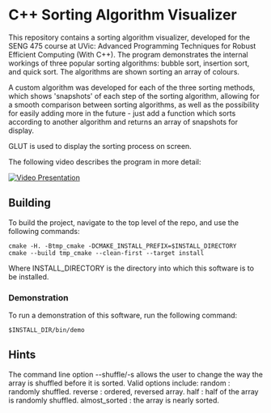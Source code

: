 # C++ Sorting Algorithm Visualizer
This repository contains a sorting algorithm visualizer, developed for the SENG 475 course at UVic: Advanced Programming Techniques for Robust Efficient Computing (With C++). The program demonstrates the internal workings of three popular sorting algorithms: bubble sort, insertion sort, and quick sort. The algorithms are shown sorting an array of colours.

A custom algorithm was developed for each of the three sorting methods, which shows 'snapshots' of each step of the sorting algorithm, allowing for a smooth comparison between sorting algorithms, as well as the possibility for easily adding more in the future - just add a function which sorts according to another algorithm and returns an array of snapshots for display.

GLUT is used to display the sorting process on screen.

The following video describes the program in more detail:

[![Video Presentation](https://img.youtube.com/vi/00L-4fra4Fg/0.jpg)](https://www.youtube.com/watch?v=00L-4fra4Fg)


## Building
To build the project, navigate to the top level of the repo, and use the following commands:

    cmake -H. -Btmp_cmake -DCMAKE_INSTALL_PREFIX=$INSTALL_DIRECTORY
    cmake --build tmp_cmake --clean-first --target install

Where INSTALL_DIRECTORY is the directory into which this software is to be installed.

### Demonstration
To run a demonstration of this software, run the following command:

    $INSTALL_DIR/bin/demo

## Hints
The command line option --shuffle/-s allows the user to change the way the array is shuffled before it is sorted.
Valid options include:
    random : randomly shuffled.
    reverse : ordered, reversed array.
    half : half of the array is randomly shuffled.
    almost_sorted : the array is nearly sorted.
